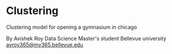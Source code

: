 # Clustering


Clustering model for opening a gymnasium in chicago


By Avishek Roy
Data Science Master's student
Bellevue university 
avroy365@my365.bellevue.edu
